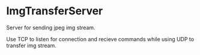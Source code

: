 # ImgTransferServer
Server for sending jpeg img stream.

Use TCP to listen for connection and recieve commands while using UDP to transfer img stream.
